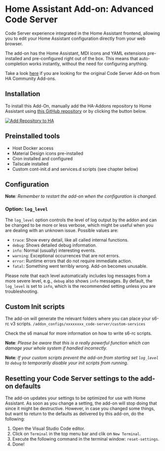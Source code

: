 # Home Assistant Add-on: Advanced Code Server

Code Server experience integrated in the Home Assistant frontend,
allowing you to edit your Home Assistant configuration directly from your
web browser.

The add-on has the Home Assistant, MDI icons and YAML extensions pre-installed
and pre-configured right out of the box. This means that auto-completion works
instantly, without the need for configuring anything.

Take a look [here][hassio-addons] if you are looking for the original
Code Server Add-on from HA Community Add-ons.

## Installation

To install this Add-On, manually add the HA-Addons repository to Home Assistant
using [this GitHub repository][ha-addons] or by clicking the button below.

[![Add Repository to HA][my-ha-badge]][my-ha-url]

## Preinstalled tools

- Host Docker access
- Material Design icons pre-installed
- Cron installed and configured
- Tailscale installed
- Custom cont-init.d and services.d scripts (see chapter below)

## Configuration

**Note**: _Remember to restart the add-on when the configuration is changed._

### Option: `log_level`

The `log_level` option controls the level of log output by the addon and can
be changed to be more or less verbose, which might be useful when you are
dealing with an unknown issue. Possible values are:

- `trace`: Show every detail, like all called internal functions.
- `debug`: Shows detailed debug information.
- `info`: Normal (usually) interesting events.
- `warning`: Exceptional occurrences that are not errors.
- `error`: Runtime errors that do not require immediate action.
- `fatal`: Something went terribly wrong. Add-on becomes unusable.

Please note that each level automatically includes log messages from a
more severe level, e.g., `debug` also shows `info` messages. By default,
the `log_level` is set to `info`, which is the recommended setting unless
you are troubleshooting.

## Custom Init scripts

The add-on will generate the relevant folders where you can place your s6-rc v3 scripts.
`/addon_configs/xxxxxxxx_code-server/custom-services`

Check the s6 manual for more information on how to write s6-rc scripts.

**Note**: _Please be aware that this is a really powerful function which can damage
your whole system if handled incorrectly._

**Note**: _If your custom scripts prevent the add-on from starting set `log_level`
to `debug` to temporarily disable your init scripts from running._

## Resetting your Code Server settings to the add-on defaults

The add-on updates your settings to be optimized for use with Home Assistant.
As soon as you change a setting, the add-on will stop doing that since it
might be destructive. However, in case you changed some things, but want to
return to the defaults as delivered by this add-on, do the following:

1. Open the Visual Studio Code editor.
1. Click on `Terminal` in the top menu bar and clik on `New Terminal`.
1. Execute the following command in the terminal window: `reset-settings`.
1. Done!

[my-ha-badge]: https://my.home-assistant.io/badges/supervisor_add_addon_repository.svg
[my-ha-url]: https://my.home-assistant.io/redirect/supervisor_add_addon_repository/?repository_url=https%3A%2F%2Fgithub.com%2Felcajon-dev%2Frepository-stable
[ha-addons]: https://github.com/elcajon-dev/repository-stable
[hassio-addons]: https://github.com/hassio-addons/addon-vscode
